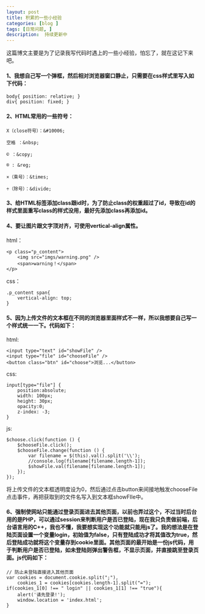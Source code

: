 ```yaml
---
layout: post
title: 积累的一些小经验
categories: [blog ]
tags: [日常问题, ]
description:  持续更新中
---
```


这篇博文主要是为了记录我写代码时遇上的一些小经验，怕忘了，就在这记下来吧。

#### 1、我想自己写一个弹框，然后相对浏览器窗口静止，只需要在css样式里写入如下代码：

```
body{ position: relative; }
div{ position: fixed; }
```

#### 2、HTML常用的一些符号：

    X（close符号）：&#10006;

    空格 ：&nbsp;
 
    © ：&copy;
    
    ® : &reg;

    ×（乘号）：&times;
    
    ÷（除号）：&divide;

#### 3、给HTML标签添加class跟id时，为了防止class的权重超过了id，导致在id的样式里面重写class的样式没用，最好先添加class再添加id。

#### 4、要让图片跟文字顶对齐，可使用vertical-align属性。

  html：

```
<p class="p_content">
    <img src="imgs/warning.png" />
    <span>warning！</span>
</p>
```

  css：

```
.p_content span{
    vertical-align: top;
}
```

#### 5、因为上传文件的文本框在不同的浏览器里面样式不一样，所以我想要自己写一个样式统一一下。代码如下：

html:

```
<input type="text" id="showFile" />
<input type="file" id="chooseFile" />
<button class="btn" id="choose">浏览...</button>
```

css:

```
input[type="file"] {
    position:absolute;
    width: 100px;
    height: 30px;
    opacity:0;
    z-index: -3;
}
```

js:

```
$choose.click(function () {
    $chooseFile.click();
    $chooseFile.change(function () {
        var filename = $(this).val().split('\\');
        //console.log(filename[filename.length-1]);
        $showFile.val(filename[filename.length-1]);
    });
});
```

将上传文件的文本框透明度设为0，然后通过点击button来间接地触发chooseFile点击事件，再把获取到的文件名写入到文本框showFIle中。

#### 6、强制使网站只能通过登录页面进去其他页面，以前也弄过这个，不过当时后台用的是PHP，可以通过session来判断用户是否已登陆，现在我只负责做前端，后台语言用的C++，我也不懂，我要想实现这个功能就只能用js了。我的想法是在登陆页面设置一个变量login，初始值为false，只有登陆成功才将其值改为true，然后登陆成功就将这个变量存到cookie里面。其他页面的最开始是一份js代码，用于判断用户是否已登陆，如未登陆则弹出警告框，不显示页面，并直接跳至登录页面。js代码如下：

```
// 防止未登陆直接进入其他页面
var cookies = document.cookie.split(";"),
    cookies_1 = cookies[cookies.length-1].split("=");
if(cookies_1[0] !== " login" || cookies_1[1] !== "true"){
    alert('请先登录!');
    window.location = 'index.html';
}
```

